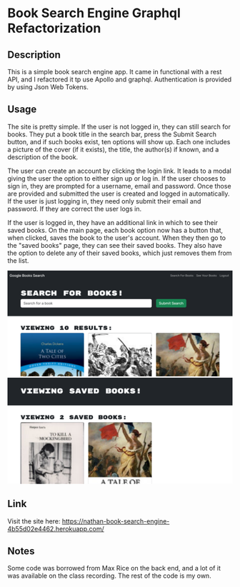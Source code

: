 # Book Search Engine Graphql Refactorization

## Description

This is a simple book search engine app. It came in functional with a rest API, and I refactored it tp use Apollo and graphql. Authentication is provided by using Json Web Tokens.

## Usage

The site is pretty simple. If the user is not logged in, they can still search for books. They put a book title in the search bar, press the Submit Search button, and if such books exist, ten options will show up. Each one includes a picture of the cover (if it exists), the title, the author(s) if known, and a description of the book. 

The user can create an account by clicking the login link. It leads to a modal giving the user the option to either sign up or log in. If the user chooses to sign in, they are prompted for a username, email and password. Once those are provided and submitted the user is created and logged in automatically. If the user is just logging in, they need only submit their email and password. If they are correct the user logs in.

If the user is logged in, they have an additional link in which to see their saved books. On the main page, each book option now has a button that, when clicked, saves the book to the user's account. When they then go to the "saved books" page, they can see their saved books. They also have the option to delete any of their saved books, which just removes them from the list.

![the homepage of the website](./homepage.png)
![the user's saved books](./saved_books.png)

## Link

Visit the site here:
https://nathan-book-search-engine-4b55d02e4462.herokuapp.com/

## Notes

Some code was borrowed from Max Rice on the back end, and a lot of it was available on the class recording. The rest of the code is my own.

